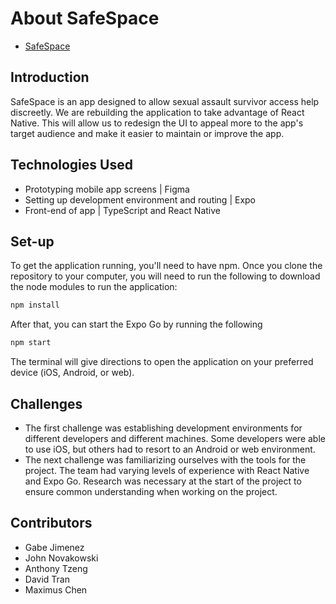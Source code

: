 # About SafeSpace
- [SafeSpace](https://safespace525.wixsite.com/home/about-us)

## Introduction
SafeSpace is an app designed to allow sexual assault survivor access help discreetly. We are rebuilding the application to take advantage of React Native. This will allow us to redesign the UI to appeal more to the app's target audience and make it easier to maintain or improve the app.

## Technologies Used
- Prototyping mobile app screens | Figma
- Setting up development environment and routing | Expo
- Front-end of app | TypeScript and React Native

## Set-up
To get the application running, you'll need to have npm. Once you clone the repository to your computer, you will need to run the following to download the node modules to run the application:
```sh
npm install
```
After that, you can start the Expo Go by running the following
```sh
npm start
```
The terminal will give directions to open the application on your preferred device (iOS, Android, or web).

## Challenges
- The first challenge was establishing development environments for different developers and different machines. Some developers were able to use iOS, but others had to resort to an Android or web environment.
- The next challenge was familiarizing ourselves with the tools for the project. The team had varying levels of experience with React Native and Expo Go. Research was necessary at the start of the project to ensure common understanding when working on the project.

## Contributors
- Gabe Jimenez
- John Novakowski
- Anthony Tzeng
- David Tran
- Maximus Chen
